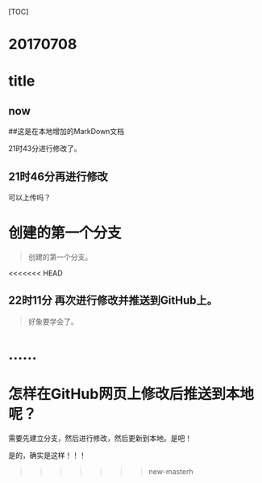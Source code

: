 [TOC]

# 20170708

# title
## now

##这是在本地增加的MarkDown文档

21时43分进行修改了。

## 21时46分再进行修改

可以上传吗？

# 创建的第一个分支

> 创建的第一个分支。

<<<<<<< HEAD
## 22时11分 再次进行修改并推送到GitHub上。

> 好象要学会了。

……
=======
# 怎样在GitHub网页上修改后推送到本地呢？
需要先建立分支，然后进行修改，然后更新到本地。是吧！

是的，确实是这样！！！
>>>>>>> new-masterh

